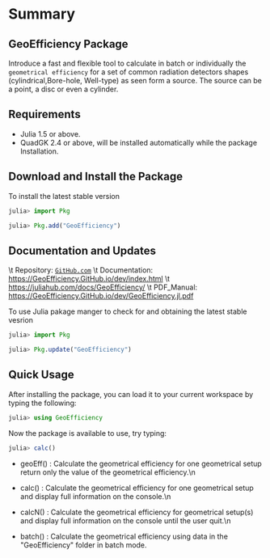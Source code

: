 # Summary

## GeoEfficiency Package
Introduce a fast and flexible tool to calculate in batch or individually the `geometrical efficiency` 
for a set of common radiation detectors shapes (cylindrical,Bore-hole, Well-type) as seen form a source. The source can be a point, a disc or even a cylinder.

## Requirements

 *  Julia 1.5 or above.
 *  QuadGK 2.4  or above, will be installed automatically while the package Installation.

## Download and Install the Package

To install the latest stable version 

```julia
julia> import Pkg

julia> Pkg.add("GeoEfficiency")
```

## Documentation and Updates

\t Repository:    [`GitHub.com`](https://github.com/DrKrar/GeoEfficiency.jl/)
\t Documentation: https://GeoEfficiency.GitHub.io/dev/index.html
\t                https://juliahub.com/docs/GeoEfficiency/
\t PDF_Manual:    https://GeoEfficiency.GitHub.io/dev/GeoEfficiency.jl.pdf

To use Julia pakage manger to check for and obtaining the latest stable vesrion

```julia
julia> import Pkg

julia> Pkg.update("GeoEfficiency")
```

## Quick Usage

After installing the package, you can load it to your current workspace by typing the following:
```julia
julia> using GeoEfficiency
```

Now the package is available to use, try typing:
```julia
julia> calc()
```

 * geoEff()	: Calculate the geometrical efficiency for one geometrical setup return only the value of the geometrical efficiency.\n
	
 * calc() 	: Calculate the geometrical efficiency for one geometrical setup and display full information on the console.\n
	
 * calcN()	: Calculate the geometrical efficiency for geometrical setup(s) and display full information on the console until the user quit.\n
	
 * batch()	: Calculate the geometrical efficiency using data in the "GeoEfficiency" folder in batch mode.
 